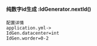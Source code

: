 #### 纯数字id生成  :IdGenerator.nextId()
`配置详情 ` <br>
`application.yml->` <br>
`IdGen.datacenter=int`  <br>
`IdGen.worder=0-2`